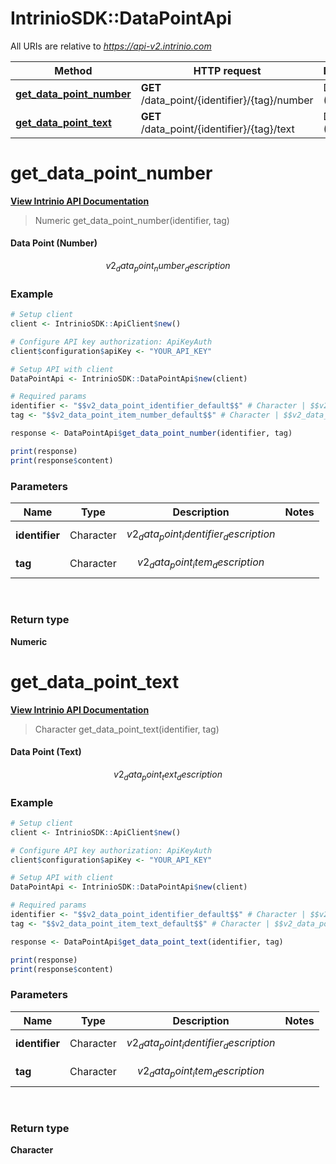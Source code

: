# IntrinioSDK::DataPointApi

All URIs are relative to *https://api-v2.intrinio.com*

Method | HTTP request | Description
------------- | ------------- | -------------
[**get_data_point_number**](DataPointApi.md#get_data_point_number) | **GET** /data_point/{identifier}/{tag}/number | Data Point (Number)
[**get_data_point_text**](DataPointApi.md#get_data_point_text) | **GET** /data_point/{identifier}/{tag}/text | Data Point (Text)



[//]: # (START_OPERATION)

[//]: # (CLASS:IntrinioSDK::DataPointApi)

[//]: # (METHOD:get_data_point_number)

[//]: # (RETURN_TYPE:Numeric)

[//]: # (RETURN_TYPE_KIND:primitive)

[//]: # (RETURN_TYPE_DOC:)

[//]: # (OPERATION:get_data_point_number_v2)

[//]: # (ENDPOINT:/data_point/{identifier}/{tag}/number)

[//]: # (DOCUMENT_LINK:DataPointApi.md#get_data_point_number)

# **get_data_point_number**

[**View Intrinio API Documentation**](https://docs.intrinio.com/documentation/r/get_data_point_number_v2)

[//]: # (START_OVERVIEW)

> Numeric get_data_point_number(identifier, tag)

#### Data Point (Number)


$$v2_data_point_number_description$$

[//]: # (END_OVERVIEW)

### Example

[//]: # (START_CODE_EXAMPLE)
```r
# Setup client
client <- IntrinioSDK::ApiClient$new()

# Configure API key authorization: ApiKeyAuth
client$configuration$apiKey <- "YOUR_API_KEY"

# Setup API with client
DataPointApi <- IntrinioSDK::DataPointApi$new(client)

# Required params
identifier <- "$$v2_data_point_identifier_default$$" # Character | $$v2_data_point_identifier_description$$
tag <- "$$v2_data_point_item_number_default$$" # Character | $$v2_data_point_item_description$$

response <- DataPointApi$get_data_point_number(identifier, tag)

print(response)
print(response$content)
```

[//]: # (END_CODE_EXAMPLE)

[//]: # (START_DEFINITION)

### Parameters

[//]: # (START_PARAMETERS)


Name | Type | Description  | Notes
------------- | ------------- | ------------- | -------------
 **identifier** | Character| $$v2_data_point_identifier_description$$ |  &nbsp;
 **tag** | Character| $$v2_data_point_item_description$$ |  &nbsp;
<br/>

[//]: # (END_PARAMETERS)

### Return type

**Numeric**

[//]: # (END_OPERATION)


[//]: # (START_OPERATION)

[//]: # (CLASS:IntrinioSDK::DataPointApi)

[//]: # (METHOD:get_data_point_text)

[//]: # (RETURN_TYPE:Character)

[//]: # (RETURN_TYPE_KIND:primitive)

[//]: # (RETURN_TYPE_DOC:)

[//]: # (OPERATION:get_data_point_text_v2)

[//]: # (ENDPOINT:/data_point/{identifier}/{tag}/text)

[//]: # (DOCUMENT_LINK:DataPointApi.md#get_data_point_text)

# **get_data_point_text**

[**View Intrinio API Documentation**](https://docs.intrinio.com/documentation/r/get_data_point_text_v2)

[//]: # (START_OVERVIEW)

> Character get_data_point_text(identifier, tag)

#### Data Point (Text)


$$v2_data_point_text_description$$

[//]: # (END_OVERVIEW)

### Example

[//]: # (START_CODE_EXAMPLE)
```r
# Setup client
client <- IntrinioSDK::ApiClient$new()

# Configure API key authorization: ApiKeyAuth
client$configuration$apiKey <- "YOUR_API_KEY"

# Setup API with client
DataPointApi <- IntrinioSDK::DataPointApi$new(client)

# Required params
identifier <- "$$v2_data_point_identifier_default$$" # Character | $$v2_data_point_identifier_description$$
tag <- "$$v2_data_point_item_text_default$$" # Character | $$v2_data_point_item_description$$

response <- DataPointApi$get_data_point_text(identifier, tag)

print(response)
print(response$content)
```

[//]: # (END_CODE_EXAMPLE)

[//]: # (START_DEFINITION)

### Parameters

[//]: # (START_PARAMETERS)


Name | Type | Description  | Notes
------------- | ------------- | ------------- | -------------
 **identifier** | Character| $$v2_data_point_identifier_description$$ |  &nbsp;
 **tag** | Character| $$v2_data_point_item_description$$ |  &nbsp;
<br/>

[//]: # (END_PARAMETERS)

### Return type

**Character**

[//]: # (END_OPERATION)

